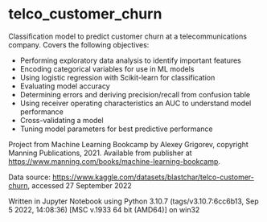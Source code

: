 # telco_customer_churn

Classification model to predict customer churn at a telecommunications company. Covers the following objectives:

* Performing exploratory data analysis to identify important features
* Encoding categorical variables for use in ML models
* Using logistic regression with Scikit-learn for classification
* Evaluating model accuracy
* Determining errors and deriving precision/recall from confusion table
* Using receiver operating characteristics an AUC to understand model performance
* Cross-validating a model
* Tuning model parameters for best predictive performance

Project from Machine Learning Bookcamp by Alexey Grigorev, copyright Manning Publications, 2021. Available from publisher at https://www.manning.com/books/machine-learning-bookcamp.

Data source: https://www.kaggle.com/datasets/blastchar/telco-customer-churn, accessed 27 September 2022

Written in Jupyter Notebook using Python 3.10.7 (tags/v3.10.7:6cc6b13, Sep 5 2022, 14:08:36) [MSC v.1933 64 bit (AMD64)] on win32
